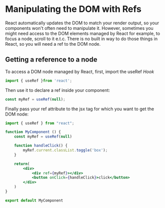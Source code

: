 # Manipulating the DOM with Refs

React automatically updates the DOM to match your render output, so your components won't often need to manipulate it. However, sometimes you might need access to the DOM elements managed by React for example, to focus a node, scroll to it e.t.c. There is no built in way to do those things in React, so you will need a ref to the DOM node.

## Getting a reference to a node

To access a DOM node managed by React, first, import the useRef _Hook_

```jsx
import { useRef }from 'react';
```

Then use it to declare a ref inside your component:

```jsx
const myRef = useRef(null);
```

Finally pass your ref attribute to the jsx tag for which you want to get the DOM node:

```jsx
import { useRef } from "react";

function MyComponent () {
    const myRef = useRef(null)

    function handleClick() {
        myRef.current.classList.toggle('box');
    }

    return(
        <div>
            <div ref={myRef}></div>
            <button onClick={handleClick}>click</button>
        </div>
    )
}

export default MyComponent
```